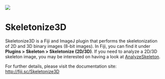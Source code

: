 ![](http://jenkins.imagej.net/job/Skeletonize3D/lastBuild/badge/icon)

Skeletonize3D
=============

Skeletonize3D is a Fiji and ImageJ plugin that performs the skeletonization of 2D and 3D binary images (8-bit images). In Fiji, you can find it under **Plugins > Skeleton > Skeletonize (2D/3D)**. If you need to analyze a 2D/3D skeleton image, you may be interested on having a look at [AnalyzeSkeleton](http://fiji.sc/AnalyzeSkeleton).

For further details, please visit the documentation site: http://fiji.sc/Skeletonize3D
